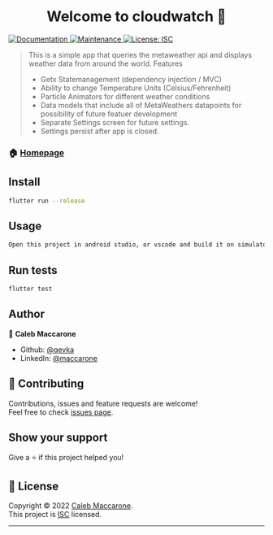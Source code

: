 <h1 align="center">Welcome to cloudwatch 👋</h1>
<p>
  <a href="https://github.com/qevka/cloudwatch#readme" target="_blank">
    <img alt="Documentation" src="https://img.shields.io/badge/documentation-yes-brightgreen.svg" />
  </a>
  <a href="https://github.com/qevka/cloudwatch/graphs/commit-activity" target="_blank">
    <img alt="Maintenance" src="https://img.shields.io/badge/Maintained%3F-yes-green.svg" />
  </a>
  <a href="https://github.com/qevka/cloudwatch/blob/master/LICENSE" target="_blank">
    <img alt="License: ISC" src="https://img.shields.io/github/license/qevka/cloudwatch" />
  </a>
</p>

> This is a simple app that queries the metaweather api and displays weather data from around the world.
> Features
>   * Getx Statemanagement (dependency injection / MVC)
>   * Ability to change Temperature Units (Celsius/Fehrenheit)
>   * Particle Animators for different weather conditions
>   * Data models that include all of MetaWeathers datapoints for possibility of future featuer development
>   * Separate Settings screen for future settings.
>   * Settings persist after app is closed.

### 🏠 [Homepage](https://github.com/qevka/cloudwatch#readme)

## Install

```sh
flutter run --release
```

## Usage

```sh
Open this project in android studio, or vscode and build it on simulator to try it out.
```

## Run tests

```sh
flutter test
```

## Author

👤 **Caleb Maccarone**

* Github: [@qevka](https://github.com/qevka)
* LinkedIn: [@maccarone](https://linkedin.com/in/maccarone)

## 🤝 Contributing

Contributions, issues and feature requests are welcome!<br />Feel free to check [issues page](https://github.com/qevka/cloudwatch/issues).

## Show your support

Give a ⭐️ if this project helped you!

## 📝 License

Copyright © 2022 [Caleb Maccarone](https://github.com/qevka).<br />
This project is [ISC](https://github.com/qevka/cloudwatch/blob/master/LICENSE) licensed.

***